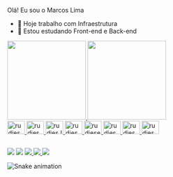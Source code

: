 Olá!  Eu sou o Marcos Lima 


- 🔭 Hoje trabalho com Infraestrutura 
- 🌱 Estou estudando Front-end e Back-end 

<div>
<a href="https://github.com/mvrudies">
  <img height="180em" src="https://github-readme-stats.vercel.app/api?username=mvrudies&show_icons=true&theme=dark&include_all_commits=true&count_private=true"/>
  <img height="180em" src="https://github-readme-stats.vercel.app/api/top-langs/?username=mvrudies&layout=compact&langs_count=16&theme=dark"/>
</div>


  <img aling = "center" alt = "rudiesHtml" height="30" width="40" src="https://cdn.jsdelivr.net/gh/devicons/devicon/icons/html5/html5-original.svg" />
  <img aling = "center" alt = "rudiesCss" height="30" width="40"  src="https://cdn.jsdelivr.net/gh/devicons/devicon/icons/css3/css3-original.svg"/>
  <img aling = "center" alt = "rudiesJs" height="30" width="40"   src="https://cdn.jsdelivr.net/gh/devicons/devicon/icons/javascript/javascript-original.svg" />
  <img aling = "center" alt = "rudiesNode" height="30" width="40" src="https://cdn.jsdelivr.net/gh/devicons/devicon/icons/nodejs/nodejs-original.svg"/>
  <img aling = "center" alt = "rudiesex" height="30" width="40"   src="https://cdn.jsdelivr.net/gh/devicons/devicon/icons/express/express-original-wordmark.svg"/>
  <img aling = "center" alt = "rudiesPy" height="30" width="40"   src="https://cdn.jsdelivr.net/gh/devicons/devicon/icons/python/python-original.svg" />
  <img aling = "center" alt = "rudiesPy" height="30" width="40"   src="https://cdn.jsdelivr.net/gh/devicons/devicon/icons/wordpress/wordpress-original.svg"/>
  <img aling = "center" alt = "rudiesPs" height="30" width="40"  src="https://cdn.jsdelivr.net/gh/devicons/devicon/icons/photoshop/photoshop-plain.svg"/>
  
  ##
  
<div>
    <a href="https://www.linkedin.com/in/marcosv-rlima/" target ="_black"><img src="https://img.shields.io/badge/LinkedIn-0077B5?style=for-the-badge&logo=linkedin&logoColor=white"target="_blank"></a>
    <a href="https://www.instagram.com/mvrudies/" target="_black"><img src="https://img.shields.io/badge/Instagram-E4405F?style=for-the-badge&logo=instagram&logoColor=white"target="_blank"></a>
    <a href="https://twitter.com/mvrudies" target="_black"><img src="https://img.shields.io/badge/Twitter-1DA1F2?style=for-the-badge&logo=twitter&logoColor=white"target="_blank"> </a>
     <a href="https://www.twitch.tv/mvrudies"target ="_black"><img src="https://img.shields.io/badge/Twitch-9146FF?style=for-the-badge&logo=twitch&logoColor=white"target="_blank"> </a>
     <a href="mailto:marcos.rudies@live.com"target="_black"><img src="https://img.shields.io/badge/Microsoft_Outlook-0078D4?style=for-the-badge&logo=microsoft-outlook&logoColor=white"target="_blanck"></a>
    

![Snake animation](https://github.com/mvrudies/mvrudies/blob/output/github-contribution-grid-snake.svg)
    
</div>  
    


